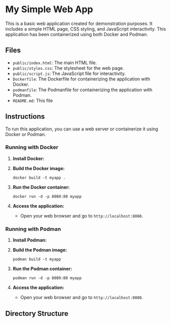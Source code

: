 # My Simple Web App

This is a basic web application created for demonstration purposes.  It includes a simple HTML page, CSS styling, and JavaScript interactivity.  This application has been containerized using both Docker and Podman.

## Files

* `public/index.html`: The main HTML file.
* `public/styles.css`: The stylesheet for the web page.
* `public/script.js`: The JavaScript file for interactivity.
* `Dockerfile`: The Dockerfile for containerizing the application with Docker.
* `podmanfile`: The Podmanfile for containerizing the application with Podman.
* `README.md`: This file

## Instructions

To run this application, you can use a web server or containerize it using Docker or Podman.

### Running with Docker

1.  **Install Docker:**

2.  **Build the Docker image:**
    ```
    docker build -t myapp .
    ```
   
3.  **Run the Docker container:**
    ```
    docker run -d -p 8080:80 myapp
    ```

4.  **Access the application:**
    * Open your web browser and go to `http://localhost:8080`.


### Running with Podman

1.  **Install Podman:**

2.  **Build the Podman image:**
    ```
    podman build -t myapp
    ```

3.  **Run the Podman container:**
    ```
    podman run -d -p 8080:80 myapp
    ```

4.  **Access the application:**
    * Open your web browser and go to `http://localhost:8080`.


## Directory Structure
